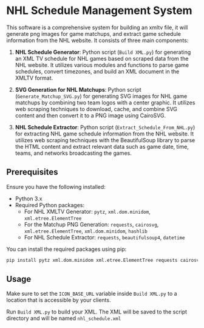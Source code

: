 # NHL Schedule Management System

This software is a comprehensive system for building an xmltv file, it will generate png images for game matchups, and extract game schedule information from the NHL website. It consists of three main components:

1. **NHL Schedule Generator**: Python script (`Build XML.py`) for generating an XML TV schedule for NHL games based on scraped data from the NHL website. It utilizes various modules and functions to parse game schedules, convert timezones, and build an XML document in the XMLTV format.

2. **SVG Generation for NHL Matchups**: Python script (`Generate_Matchup_SVG.py`) for generating SVG images for NHL game matchups by combining two team logos with a center graphic. It utilizes web scraping techniques to download, cache, and combine SVG content and then convert it to a PNG image using CairoSVG.

3. **NHL Schedule Extractor**: Python script (`Extract_Schedule_From_NHL.py`) for extracting NHL game schedule information from the NHL website. It utilizes web scraping techniques with the BeautifulSoup library to parse the HTML content and extract relevant data such as game date, time, teams, and networks broadcasting the games.

## Prerequisites

Ensure you have the following installed:

- Python 3.x
- Required Python packages:
  - For NHL XMLTV Generator: `pytz`, `xml.dom.minidom`, `xml.etree.ElementTree`
  - For the Matchup PNG Generation: `requests`, `cairosvg`, `xml.etree.ElementTree`, `xml.dom.minidom`, `hashlib`
  - For NHL Schedule Extractor: `requests`, `beautifulsoup4`, `datetime`

You can install the required packages using pip:

```bash
pip install pytz xml.dom.minidom xml.etree.ElementTree requests cairosvg beautifulsoup4
```

## Usage

Make sure to set the `ICON_BASE_URL` variable inside `Build XML.py` to a location that is accessible by your clients.

Run `Build XML.py` to build your XML. The XML will be saved to the script directory and will be named `nhl_schedule.xml`
